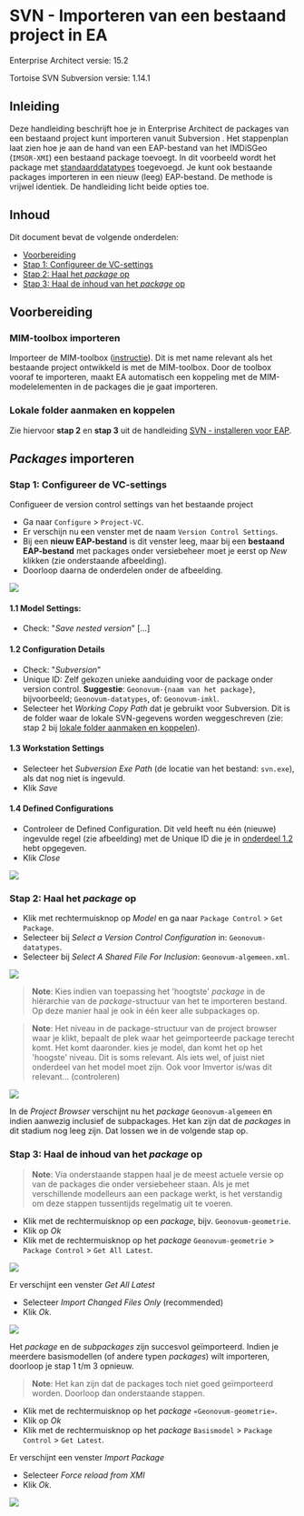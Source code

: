 # SVN - Importeren van een bestaand project in EA

Enterprise Architect versie: 15.2

Tortoise SVN Subversion versie: 1.14.1

## Inleiding
Deze handleiding beschrijft hoe je in Enterprise Architect de packages van een bestaand project kunt importeren vanuit Subversion . Het stappenplan laat zien hoe je aan de hand van een EAP-bestand van het IMDiSGeo (`IMSOR-XMI`) een bestaand package toevoegt. In dit voorbeeld wordt het package met [standaarddatatypes](zodraBeschikbaarLinkOpnemen) toegevoegd. Je kunt ook bestaande packages importeren in een nieuw (leeg) EAP-bestand. De methode is vrijwel identiek. De handleiding licht beide opties toe.

## Inhoud

Dit document bevat de volgende onderdelen: 

 - [Voorbereiding](#voorbereiding)
 - [Stap 1: Configureer de VC-settings](#stap-1-configureer-de-vc-settings)
 - [Stap 2: Haal het _package_ op](#stap-2-haal-het-package-op)
 - [Stap 3: Haal de inhoud van het _package_ op](#stap-3-haal-de-inhoud-van-het-package-op)

## Voorbereiding

### MIM-toolbox importeren
Importeer de MIM-toolbox ([instructie](https://github.com/Geonovum/MIM-Werkomgeving/blob/master/UML%20profieltooling/werkversie1.1.1/README.md#1--importeren-mim-toolbox)). Dit is met name relevant als het bestaande project ontwikkeld is met de MIM-toolbox. Door de toolbox vooraf te importeren, maakt EA automatisch een koppeling met de MIM-modelelementen in de packages die je gaat importeren.

### Lokale folder aanmaken en koppelen
Zie hiervoor **stap 2** en **stap 3** uit de handleiding [SVN - installeren voor EAP](https://github.com/Geonovum/imvertor/blob/main/handleidingen/SVN%20-%20installeren%20voor%20EAP.md#handleiding-voor-het-installeren-van-svn-subversion-voor-een-eap-bestand).

## _Packages_ importeren

### Stap 1: Configureer de VC-settings
Configueer de version control settings van het bestaande project

 - Ga naar `Configure` > `Project-VC`.
 - Er verschijn nu een venster met de naam `Version Control Settings`.
 - Bij een **nieuw EAP-bestand** is dit venster leeg, maar bij een **bestaand EAP-bestand** met packages onder versiebeheer moet je eerst op _New_ klikken (zie onderstaande afbeelding).
 - Doorloop daarna de onderdelen onder de afbeelding.

![](media/svn_pcsettings_create_new.png)

#### 1.1 Model Settings:
 - Check: "_Save nested version_" [...]

#### 1.2 Configuration Details
 - Check: "_Subversion_"
 - Unique ID: Zelf gekozen unieke aanduiding voor de package onder version control. **Suggestie**: `Geonovum-{naam van het package}`, bijvoorbeeld; `Geonovum-datatypes`, of: `Geonovum-imkl`.
 - Selecteer het _Working Copy Path_ dat je gebruikt voor Subversion. Dit is de folder waar de lokale SVN-gegevens worden weggeschreven (zie: stap 2 bij [lokale folder aanmaken en koppelen](#lokale-folder-aanmaken-en-koppelen)).

#### 1.3 Workstation Settings
 - Selecteer het _Subversion Exe Path_ (de locatie van het bestand: `svn.exe`), als dat nog niet is ingevuld.
 - Klik _Save_

#### 1.4 Defined Configurations
 - Controleer de Defined Configuration. Dit veld heeft nu één (nieuwe) ingevulde regel (zie afbeelding) met de Unique ID die je in [onderdeel 1.2](#12-configuration-details) hebt opgegeven.
 - Klik _Close_

![](media/svn_configure_project_vc.jpg)

### Stap 2: Haal het _package_ op

 - Klik met rechtermuisknop op _Model_ en ga naar `Package Control` > `Get Package`.
 - Selecteer bij _Select a Version Control Configuration_ in: `Geonovum-datatypes`.
 - Selecteer bij _Select A Shared File For Inclusion_: `Geonovum-algemeen.xml`.

![](media/svn_get_package.png)

 > **Note**: Kies indien van toepassing het 'hoogtste' _package_ in de hiërarchie van de _package_-structuur van het te importeren bestand. Op deze manier haal je ook in één keer alle subpackages op. 

 > **Note**: Het niveau in de package-structuur van de project browser waar je klikt, bepaalt de plek waar het geimporteerde package terecht komt. Het komt daaronder. kies je model, dan komt het op het 'hoogste' niveau. Dit is soms relevant. Als iets wel, of juist niet onderdeel van het model moet zijn. Ook voor Imvertor is/was dit relevant... (controleren)

![](media/svn_get_shared_file.png)

In de _Project Browser_ verschijnt nu het _package_ `Geonovum-algemeen` en indien aanwezig inclusief de subpackages. Het kan zijn dat de _packages_ in dit stadium nog leeg zijn. Dat lossen we in de volgende stap op.

### Stap 3: Haal de inhoud van het _package_ op

 > **Note**: Via onderstaande stappen haal je de meest actuele versie op van de packages die onder versiebeheer staan. Als je met verschillende modelleurs aan een package werkt, is het verstandig om deze stappen tussentijds regelmatig uit te voeren.

 - Klik met de rechtermuisknop op een _package_, bijv. `Geonovum-geometrie`.
 - Klik op _Ok_
 - Klik met de rechtermuisknop op het _package_ `Geonovum-geometrie` > `Package Control` > `Get All Latest`.

![](media/svn_get_all_latest.png)

Er verschijnt een venster _Get All Latest_
 - Selecteer _Import Changed Files Only_ (recommended)
 - Klik _Ok_.

![](media/svn_get_all_latest_window.png)

Het _package_ en de _subpackages_ zijn succesvol geïmporteerd. Indien je meerdere basismodellen (of andere typen _packages_) wilt importeren, doorloop je stap 1 t/m 3 opnieuw.

 > **Note**: Het kan zijn dat de packages toch niet goed geïmporteerd worden. Doorloop dan onderstaande stappen.

 - Klik met de rechtermuisknop op het _package_ `«Geonovum-geometrie»`.
 - Klik op _Ok_
 - Klik met de rechtermuisknop op het _package_ `Basismodel` > `Package Control` > `Get Latest`.

Er verschijnt een venster _Import Package_
 - Selecteer _Force reload from XMI_
 - Klik _Ok_.

 ![](media/svn_get_latest_force_reload.png)

